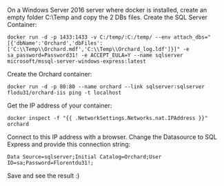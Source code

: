 On a Windows Server 2016 server where docker is installed, create an empty folder C:\Temp and copy the 2 DBs files. Create the SQL Server Container:
```
docker run -d -p 1433:1433 -v C:/temp/:C:/temp/ --env attach_dbs="[{'dbName':'Orchard','dbFiles':['C:\\Temp\\Orchard.mdf','C:\\Temp\\Orchard_log.ldf']}]" -e sa_password=Password31! -e ACCEPT_EULA=Y --name sqlserver microsoft/mssql-server-windows-express:latest
```

Create the Orchard container:
```
docker run -d -p 80:80 --name orchard --link sqlserver:sqlserver flodu31/orchard-iis ping -t localhost
```
Get the IP address of your container:
```
docker inspect -f "{{ .NetworkSettings.Networks.nat.IPAddress }}" orchard
```
Connect to this IP address with a browser.
Change the Datasource to SQL Express and provide this connection string:
```
Data Source=sqlserver;Initial Catalog=Orchard;User ID=sa;Password=Florentdu31!;
```
Save and see the result :)
